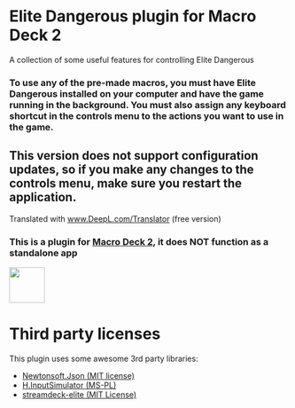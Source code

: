 # Elite Dangerous plugin for Macro Deck 2
A collection of some useful features for controlling Elite Dangerous

### To use any of the pre-made macros, you must have Elite Dangerous installed on your computer and have the game running in the background. You must also assign any keyboard shortcut in the controls menu to the actions you want to use in the game.

## This version does not support configuration updates, so if you make any changes to the controls menu, make sure you restart the application.

Translated with www.DeepL.com/Translator (free version)

### This is a plugin for [Macro Deck 2](https://github.com/SuchByte/Macro-Deck), it does NOT function as a standalone app
<img height="64px" src="https://macrodeck.org/images/macro_deck_2_official_plugin.png" />


# Third party licenses
This plugin uses some awesome 3rd party libraries:
- [Newtonsoft.Json (MIT license)](https://www.newtonsoft.com/json)
- [H.InputSimulator (MS-PL)](https://github.com/HavenDV/H.InputSimulator)
- [streamdeck-elite (MIT License)](https://github.com/mhwlng/streamdeck-elite)
